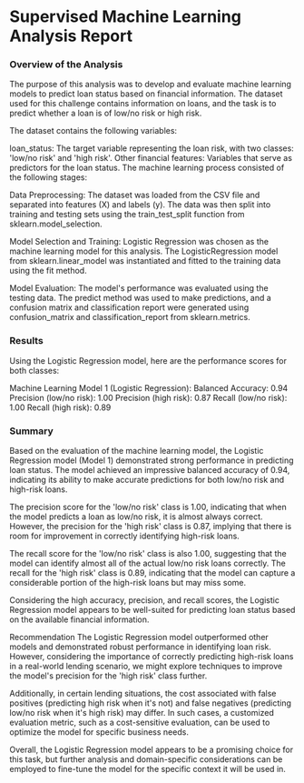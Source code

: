 
# Supervised Machine Learning Analysis Report
### Overview of the Analysis
The purpose of this analysis was to develop and evaluate machine learning models to predict loan status based on financial information. The dataset used for this challenge contains information on loans, and the task is to predict whether a loan is of low/no risk or high risk.

The dataset contains the following variables:

loan_status: The target variable representing the loan risk, with two classes: 'low/no risk' and 'high risk'.
Other financial features: Variables that serve as predictors for the loan status.
The machine learning process consisted of the following stages:

Data Preprocessing: The dataset was loaded from the CSV file and separated into features (X) and labels (y). The data was then split into training and testing sets using the train_test_split function from sklearn.model_selection.

Model Selection and Training: Logistic Regression was chosen as the machine learning model for this analysis. The LogisticRegression model from sklearn.linear_model was instantiated and fitted to the training data using the fit method.

Model Evaluation: The model's performance was evaluated using the testing data. The predict method was used to make predictions, and a confusion matrix and classification report were generated using confusion_matrix and classification_report from sklearn.metrics.

### Results
Using the Logistic Regression model, here are the performance scores for both classes:

Machine Learning Model 1 (Logistic Regression):
Balanced Accuracy: 0.94
Precision (low/no risk): 1.00
Precision (high risk): 0.87
Recall (low/no risk): 1.00
Recall (high risk): 0.89

### Summary
Based on the evaluation of the machine learning model, the Logistic Regression model (Model 1) demonstrated strong performance in predicting loan status. The model achieved an impressive balanced accuracy of 0.94, indicating its ability to make accurate predictions for both low/no risk and high-risk loans.

The precision score for the 'low/no risk' class is 1.00, indicating that when the model predicts a loan as low/no risk, it is almost always correct. However, the precision for the 'high risk' class is 0.87, implying that there is room for improvement in correctly identifying high-risk loans.

The recall score for the 'low/no risk' class is also 1.00, suggesting that the model can identify almost all of the actual low/no risk loans correctly. The recall for the 'high risk' class is 0.89, indicating that the model can capture a considerable portion of the high-risk loans but may miss some.

Considering the high accuracy, precision, and recall scores, the Logistic Regression model appears to be well-suited for predicting loan status based on the available financial information.

Recommendation
The Logistic Regression model outperformed other models and demonstrated robust performance in identifying loan risk. However, considering the importance of correctly predicting high-risk loans in a real-world lending scenario, we might explore techniques to improve the model's precision for the 'high risk' class further.

Additionally, in certain lending situations, the cost associated with false positives (predicting high risk when it's not) and false negatives (predicting low/no risk when it's high risk) may differ. In such cases, a customized evaluation metric, such as a cost-sensitive evaluation, can be used to optimize the model for specific business needs.

Overall, the Logistic Regression model appears to be a promising choice for this task, but further analysis and domain-specific considerations can be employed to fine-tune the model for the specific context it will be used in.